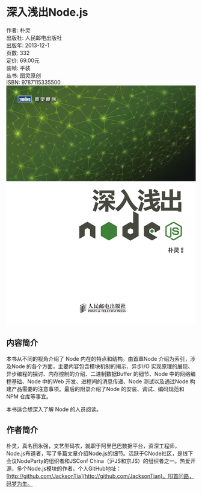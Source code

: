 # 深入浅出Node.js

作者: 朴灵  
出版社: 人民邮电出版社  
出版年: 2013-12-1  
页数: 332  
定价: 69.00元  
装帧: 平装  
丛书: 图灵原创  
ISBN: 9787115335500
![](cover.jpg)

## 内容简介  
本书从不同的视角介绍了 Node 内在的特点和结构。由首章Node 介绍为索引，涉及Node 的各个方面，主要内容包含模块机制的揭示、异步I/O 实现原理的展现、异步编程的探讨、内存控制的介绍、二进制数据Buffer 的细节、Node 中的网络编程基础、Node 中的Web 开发、进程间的消息传递、Node 测试以及通过Node 构建产品需要的注意事项。最后的附录介绍了Node 的安装、调试、编码规范和NPM 仓库等事宜。

本书适合想深入了解 Node 的人员阅读。

## 作者简介
朴灵，真名田永强，文艺型码农，就职于阿里巴巴数据平台，资深工程师，Node.js布道者，写了多篇文章介绍Node.js的细节。活跃于CNode社区，是线下会议NodeParty的组织者和JSConf China（沪JS和京JS）的组织者之一。热爱开源，多个Node.js模块的作者。个人GitHub地址：[http://github.com/JacksonTia](http://github.com/JacksonTian)。叩首问路，码梦为生。